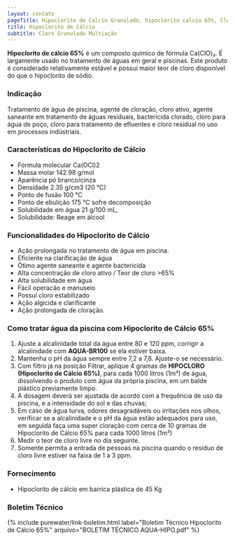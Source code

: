 ```yaml
---
layout: contato
pageTitle: Hipoclorito de Calcio Granulado, hipoclorito calcio 65%, Cloro granulado multiação, agente alvejante,
title: Hipoclorito de Cálcio
subtitle: Cloro Granulado Multiação
---
```


**Hipoclorito de cálcio 65%** é um composto químico de fórmula Ca(ClO)₂. É largamente usado no tratamento de águas em geral e piscinas.
Este produto é considerado relativamente estável e possui maior teor de cloro disponível do que o hipoclorito de sódio.

### **Indicação**

Tratamento de água de piscina, agente de cloração, cloro ativo, agente saneante em tratamento de águas residuais, bactericida clorado, cloro para água de poço, cloro para tratamento de efluentes e cloro residual no uso em processos indústriais.

### **Características do Hipoclorito de Cálcio**

- Fórmula molecular	Ca(OCl)2
- Massa molar	142.98 g/mol
- Aparência	pó branco/cinza
- Densidade	2.35 g/cm3 (20 °C)
- Ponto de fusão 100 °C
- Ponto de ebulição	175 °C sofre decomposição
- Solubilidade em água	21 g/100 mL, 
- Solubilidade: Reage em álcool


### **Funcionalidades do Hipoclorito de Cálcio**

- Ação prolongada no tratamento de água em piscina.
- Eficiente na clarificação de água
- Ótimo agente saneante e agente bactericida
- Alta concentração de cloro ativo / Teor de cloro >65%
- Alta solubilidade em água
- Fácil operacão e manuseio
- Possuí cloro estabilizado
- Ação algicida e clarificante
- Ação prolongada de cloração.

### **Como tratar água da piscina com Hipoclorito de Cálcio 65%**

1. Ajuste a alcalinidade total da água entre 80 e 120 ppm, corrigir a alcalinidade com **AQUA-BR100** se ela estiver baixa.
2. Mantenha o pH da água sempre entre 7,2 a 7,6. Ajuste-o se necessário.
3. Com filtro já na posição Filtrar, aplique 4 gramas de **HIPOCLORO (Hipoclorito de Cálcio 65%)**, para cada 1000 litros (1m³) de água, dissolvendo o produto com água da própria piscina, em um balde plástico previamente limpo.
4. A dosagem deverá ser ajustada de acordo com a frequência de uso da piscina, e a intensidade do sol e das chuvas;
5. Em caso de água turva, odores desagradáveis ou irritações nos olhos, verificar se a alcalinidade e o pH da água estão adequados para uso, em seguida faça uma super cloração com cerca de 10 gramas de Hipoclorito de Cálcio 65% para cada 1000 litros (1m³)
6. Medir o teor de cloro livre no dia seguinte.
7. Somente permita a entrada de pessoas na piscina quando o resíduo de cloro livre estiver na faixa de 1 a 3 ppm.

### Fornecimento

- Hipoclorito de cálcio em barrica plástica de 45 Kg

### Boletim Técnico

{% include purewater/link-boletim.html label="Boletim Técnico Hipoclorito de Cálcio 65%" arquivo="BOLETIM TÉCNICO AQUA-HIPO.pdf" %}



